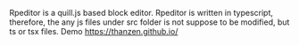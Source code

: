 Rpeditor is a quill.js based block editor.
Rpeditor is written in typescript, therefore, the any js files under src folder is not suppose to be modified,
but ts or tsx files.
Demo https://thanzen.github.io/
